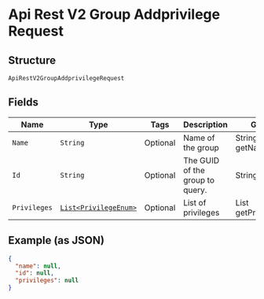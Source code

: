 
# Api Rest V2 Group Addprivilege Request

## Structure

`ApiRestV2GroupAddprivilegeRequest`

## Fields

| Name | Type | Tags | Description | Getter | Setter |
|  --- | --- | --- | --- | --- | --- |
| `Name` | `String` | Optional | Name of the group | String getName() | setName(String name) |
| `Id` | `String` | Optional | The GUID of the group to query. | String getId() | setId(String id) |
| `Privileges` | [`List<PrivilegeEnum>`](/doc/models/privilege-enum.md) | Optional | List of privileges | List<PrivilegeEnum> getPrivileges() | setPrivileges(List<PrivilegeEnum> privileges) |

## Example (as JSON)

```json
{
  "name": null,
  "id": null,
  "privileges": null
}
```


